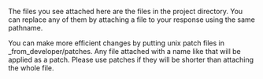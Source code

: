The files you see attached here are the files in the project directory. You can replace any of them by attaching a file to your response using the same pathname.

You can make more efficient changes by putting unix patch files in _from_developer/patches. Any file attached with a name like that will be applied as a patch. Please use patches if they will be shorter than attaching the whole file.